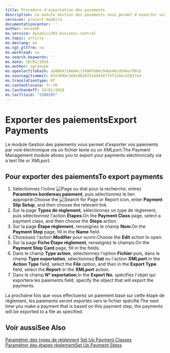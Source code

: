```yaml
---
title: Procédure d'exportation des paiements
description: Le module Gestion des paiements vous permet d'exporter vos paiements par voie électronique via un fichier texte ou un XMLport.
services: project-madeira
documentationcenter: ''
author: SorenGP
ms.service: dynamics365-business-central
ms.topic: article
ms.devlang: na
ms.tgt_pltfrm: na
ms.workload: na
ms.search.keywords: ''
ms.date: 10/01/2019
ms.author: sgroespe
ms.openlocfilehash: ad8864710e84c1f496fb00c94be40cdb94a799cb
ms.sourcegitcommit: 02e704bc3e01d62072144919774f1244c42827e4
ms.translationtype: HT
ms.contentlocale: fr-FR
ms.lasthandoff: 10/01/2019
ms.locfileid: "2300205"
---
```

# <a name="export-payments"></a><span data-ttu-id="7d07b-103">Exporter des paiements</span><span class="sxs-lookup"><span data-stu-id="7d07b-103">Export Payments</span></span>
<span data-ttu-id="7d07b-104">Le module Gestion des paiements vous permet d'exporter vos paiements par voie électronique via un fichier texte ou un XMLport.</span><span class="sxs-lookup"><span data-stu-id="7d07b-104">The Payment Management module allows you to export your payments electronically via a text file or XMLport.</span></span>  

## <a name="to-export-payments"></a><span data-ttu-id="7d07b-105">Pour exporter des paiements</span><span class="sxs-lookup"><span data-stu-id="7d07b-105">To export payments</span></span>  

1.  <span data-ttu-id="7d07b-106">Sélectionnez l'icône ![Page ou état pour la recherche](../../media/ui-search/search_small.png "Page ou état pour la recherche"), entrez **Paramètres bordereau paiement**, puis sélectionnez le lien approprié.</span><span class="sxs-lookup"><span data-stu-id="7d07b-106">Choose the ![Search for Page or Report](../../media/ui-search/search_small.png "Search for Page or Report icon") icon, enter **Payment Slip Setup**, and then choose the relevant link.</span></span>  
2.  <span data-ttu-id="7d07b-107">Sur la page **Types de règlement**, sélectionnez un type de règlement, puis sélectionnez l'action **Étapes**.</span><span class="sxs-lookup"><span data-stu-id="7d07b-107">On the **Payment Class** page, select a payment class, and then choose the **Steps** action.</span></span>  
3.  <span data-ttu-id="7d07b-108">Sur la page **Étape règlement**, renseignez le champ **Nom**.</span><span class="sxs-lookup"><span data-stu-id="7d07b-108">On the **Payment Step** page, fill in the **Name** field.</span></span>  
4.  <span data-ttu-id="7d07b-109">Choisissez l'action **Modifier** pour ouvrir.</span><span class="sxs-lookup"><span data-stu-id="7d07b-109">Choose the **Edit** action to open.</span></span>  
5.  <span data-ttu-id="7d07b-110">Sur la page **Fiche Étape règlement**, renseignez le champs.</span><span class="sxs-lookup"><span data-stu-id="7d07b-110">On the **Payment Step Card** page, fill in the fields.</span></span>  
6.  <span data-ttu-id="7d07b-111">Dans le champ **Type action**, sélectionnez l'option **Fichier** puis, dans le champ **Type exportation**, sélectionnez **État** ou l'action **XMLport**.</span><span class="sxs-lookup"><span data-stu-id="7d07b-111">In the **Action Type** field, select the **File** option, and then in the **Export Type** field, select the **Report** or the **XMLport** action.</span></span>  
7.  <span data-ttu-id="7d07b-112">Dans le champ **N° exportation**,</span><span class="sxs-lookup"><span data-stu-id="7d07b-112">In the **Export No.**</span></span> <span data-ttu-id="7d07b-113">spécifiez l'objet qui exportera les paiements.</span><span class="sxs-lookup"><span data-stu-id="7d07b-113">field, specify the object that will export the payments.</span></span>  

<span data-ttu-id="7d07b-114">La prochaine fois que vous effectuerez un paiement basé sur cette étape de règlement, les paiements seront exportés vers le fichier spécifié.</span><span class="sxs-lookup"><span data-stu-id="7d07b-114">The next time you make a payment that is based on this payment step, the payments will be exported to a file as specified.</span></span>  

## <a name="see-also"></a><span data-ttu-id="7d07b-115">Voir aussi</span><span class="sxs-lookup"><span data-stu-id="7d07b-115">See Also</span></span>  
 <span data-ttu-id="7d07b-116">[Paramétrer des types de règlement](how-to-set-up-payment-classes.md) </span><span class="sxs-lookup"><span data-stu-id="7d07b-116">[Set Up Payment Classes](how-to-set-up-payment-classes.md) </span></span>  
 [<span data-ttu-id="7d07b-117">Paramétrer des étapes règlement</span><span class="sxs-lookup"><span data-stu-id="7d07b-117">Set Up Payment Steps</span></span>](how-to-set-up-payment-steps.md)
